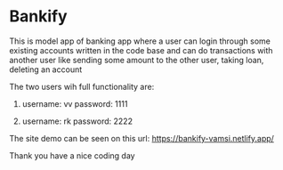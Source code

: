 # Bankify

This is model app of banking app where a user can login through some existing accounts written in the code base and can do transactions with another user like sending some amount to the other user, taking loan, deleting an account

The two users wih full functionality are:

1. username: vv
   password: 1111

2. username: rk
   password: 2222

The site demo can be seen on this url: https://bankify-vamsi.netlify.app/

Thank you have a nice coding day
